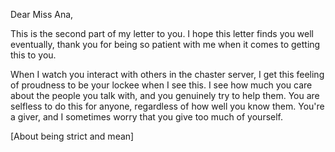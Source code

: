 Dear Miss Ana,

This is the second part of my letter to you. I hope this letter finds you well eventually, thank you for being so patient with me when it comes to getting this to you. 

When I watch you interact with others in the chaster server, I get this feeling of proudness to be your lockee when I see this. I see how much you care about the people you talk with, and you genuinely try to help them. You are selfless to do this for anyone, regardless of how well you know them. You're a giver, and I sometimes worry that you give too much of yourself. 

[About being strict and mean]